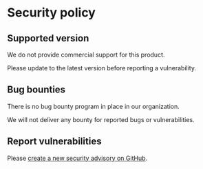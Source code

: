 # Security policy

## Supported version

We do not provide commercial support for this product.

Please update to the latest version before reporting a vulnerability.

## Bug bounties

There is no bug bounty program in place in our organization.

We will not deliver any bounty for reported bugs or vulnerabilities.

## Report vulnerabilities

Please [create a new security advisory on GitHub](https://github.com/ArwynFr/dotnet-integration-testing/security/advisories).

